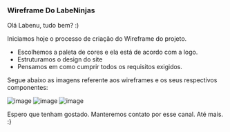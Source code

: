 ### Wireframe Do LabeNinjas

Olá Labenu, tudo bem? :)

Iniciamos hoje o processo de criação do Wireframe do projeto.
* Escolhemos a paleta de cores e ela está de acordo com a logo.
* Estruturamos o design do site
* Pensamos em como cumprir todos os requisitos exigidos.

Segue abaixo as imagens referente aos wireframes e os seus respectivos componentes:

![image](https://user-images.githubusercontent.com/80327029/143085535-dcda5055-2b5b-44af-b9ed-5a833eddfd7c.png)
![image](https://user-images.githubusercontent.com/80327029/143085562-8a8e420f-4525-454e-b0f0-4472665c143a.png)
![image](https://user-images.githubusercontent.com/80327029/143085604-2c1fba19-a8fc-48e4-b798-8dccfd0fda0f.png)

Espero que tenham gostado. Manteremos contato por esse canal. Até mais. :}
